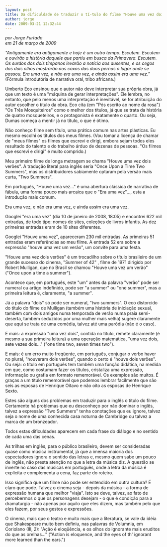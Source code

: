 ```yaml
---
layout: post
title: Da dificuldade de traduzir o tí-tulo do filme "Houve uma vez dois verões"
author: jorge
date: 2009-03-21 12:32:44
---
```

*por Jorge Furtado*\
*em 21 de março de 2009*

*"Antigamente era antigamente e hoje é um outro tempo. Escutem. Escutem e ouvirão a história daquele que partiu em busca da Primavera. Escutem. Os surdos dos dois tímpanos levarão a notícia aos ausentes, e os cegos dos dois olhos mostrarão aos coxos das duas pernas o lugar onde se passou. Era uma vez, e não era uma vez, e ainda assim era uma vez."*\
(Fórmula introdutória de narrativa oral, tribo africana.)

Umberto Eco ensinou que o autor não deve interpretar sua própria obra, já que um texto é uma "máquina de gerar interpretações". Ele lembra, no entanto, que pelo menos uma interpretação é inevitável, se for atribuição do autor escolher o título da obra. Eco cita (em "Pós escrito ao nome da rosa") "Os Três Mosquiteiros" como o melhor dos títulos, já que se trata da história de quatro mosqueteiros, e o protagonista é exatamente o quarto. Ou seja, Dumas começa a mentir já no título, o que é ótimo.

Não conheço filme sem título, uma prática comum nas artes plásticas. Eu mesmo escolhi os títulos dos meus filmes. (Vou tomar a licença de chamar de "meus filmes" os filmes que escrevi e dirigi, embora sejam todos eles resultado do talento e do trabalho árduo de dezenas de pessoas. "Os filmes que escrevi e dirigi" é muito comprido.)

Meu primeiro filme de longa metragem se chama "Houve uma vez dois verões". A tradução literal para inglês seria "Once Upon a Time Two Summers", mas os distribuidores sabiamente optaram pela versão mais curta, "Two Summers".

Em português, "Houve uma vez..." é uma abertura clássica de narrativa de fábula, uma forma pouco mais arcaica que o "Era uma vez"..., esta a introdução mais comum.

Era uma vez, e não era uma vez, e ainda assim era uma vez.

Googlei "era uma vez" (dia 10 de janeiro de 2008, 18:05) e encontrei 622 mil entradas, de todo tipo: nomes de sites, coleções de livros infantis. As dez primeiras entradas eram de 10 sites diferentes.

Googlei "Houve uma vez", apareceram 230 mil entradas. As primeiras 51 entradas eram referências ao meu filme. A entrada 52 era sobre a expressão "houve uma vez um verão", um convite para uma festa.

"Houve uma vez dois verões" é um trocadilho sobre o título brasileiro de um grande sucesso do cinema, "Summer of 42" , filme de 1971 dirigido por Robert Mulligan, que no Brasil se chamou "Houve uma vez um verão" ("Once upon a time a summer").

Acontece que, em português, este "um" antes da palavra "verão" pode ser numeral ou artigo indefinido, pode ser "a summer" ou "one summer", mas a primeira leitura é, claramente, "a summer".

Já a palavra "dois" só pode ser numeral, "two summers". O eco distorcido do título do filme de Mulligan (também uma história de iniciação sexual, também com dois amigos numa temporada de verão numa praia semi-deserta, também seduzidos por uma mulher mais velha) sugere claramente que aqui se trata de uma comédia, talvez até uma paródia (não é o caso).

E mais: a expressão "uma vez dois", contida no título, remete claramente (é mesmo a sua primeira leitura) a uma operação matemática, "uma vez dois, sete vezes dois..." ("one time two, seven times two").

E mais: é um erro muito freqüente, em português, conjugar o verbo haver no plural, "houveram dois verões", quando o certo é "houve dois verões". Ou seja: o título em português tem também uma função didática, na medida em que, como costumam fazer os títulos, cristaliza uma expressão, informação ou grafia em formato rememorável. Os exemplos são muitos. É graças a um título rememorável que podemos lembrar facilmente que são seis as esposas de Henrique Oitavo e não oito as esposas de Henrique Sexto.

Estes são alguns dos problemas em traduzir para o inglês o título do filme. Certamente há problemas que eu desconheço por não dominar o inglês, talvez a expressão "Two Summers" tenha conotações que eu ignore, talvez seja o nome de uma conhecida casa noturna de Cambridge ou talvez a marca de um bronzeador.

Todos estas dificuldades aparecem em cada frase do diálogo e no sentido de cada uma das cenas.

As trilhas em inglês, para o público brasileiro, devem ser consideradas quase como música instrumental, já que a imensa maioria dos espectadores ignora o sentido das letras e, mesmo quem sabe um pouco de inglês, não presta atenção no que a letra da música diz. A questão se inverte no caso das músicas em português, onde a letra da música é explícita e complementa a cena, faz parte do roteiro.

Isso significa que um filme não pode ser entendido em outra cultura? É claro que pode. Talvez o cinema seja - depois da música - a forma de expressão humana que melhor "viaja". Isto se deve, talvez, ao fato de percebermos o que os personagens desejam - o que é condição para a dramaturgia - não apenas por aquilo que eles dizem, mas também pelo que eles fazem, por seus gestos e expressões.

O cinema, mais que o teatro e muito mais que a literatura, se vale da idéia que Shakespeare muito bem definiu, nas palavras de Volumnia, em Coriolano (III, 2): "Ação é eloqüência, e os olhos do ignorante mais eruditos do que as orelhas..." ("Action is eloquence, and the eyes of th' ignorant more learned than the ears.")